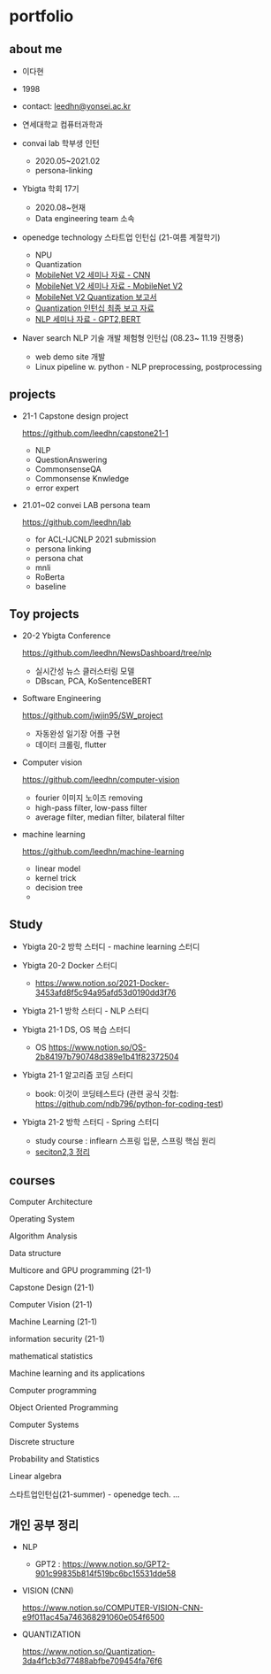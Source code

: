 # portfolio
## about me
+ 이다현
+ 1998
+ contact: leedhn@yonsei.ac.kr
+ 연세대학교 컴퓨터과학과 

+ convai lab 학부생 인턴
  + 2020.05~2021.02
  + persona-linking 
  
+ Ybigta 학회 17기
  + 2020.08~현재
  + Data engineering team 소속

+ openedge technology 스타트업 인턴십 (21-여름 계절학기)
  + NPU
  + Quantization
  + [MobileNet V2 세미나 자료 - CNN](https://efficient-chanter-315.notion.site/COMPUTER-VISION-CNN-e9f011ac45a746368291060e054f6500)
  + [MobileNet V2 세미나 자료 - MobileNet V2](https://efficient-chanter-315.notion.site/MobileNetV2-4d252e16e6c845a18ce13376d249aee1)
  + [MobileNet V2 Quantization 보고서](https://s3.us-west-2.amazonaws.com/secure.notion-static.com/d9a93e9b-f49a-4f27-8379-7fb83983d3de/Task_2___MobileNet_V2_Quantization.pdf?X-Amz-Algorithm=AWS4-HMAC-SHA256&X-Amz-Credential=AKIAT73L2G45O3KS52Y5%2F20210914%2Fus-west-2%2Fs3%2Faws4_request&X-Amz-Date=20210914T025514Z&X-Amz-Expires=86400&X-Amz-Signature=5e6ded6f904faf7ff0396eb74fe69759914988c9918fcb7bdea6e28a083c08bb&X-Amz-SignedHeaders=host&response-content-disposition=filename%20%3D%22Task%25202%2520_%2520MobileNet%2520V2%2520Quantization.pdf%22)
  + [Quantization 인턴십 최종 보고 자료](https://efficient-chanter-315.notion.site/b874dd12272f483997e01f8b370fdea1)
  + [NLP 세미나 자료 - GPT2,BERT](https://docs.google.com/presentation/d/14eWyg28MzNxRjDiAU9TssY4w1Uc53GyV/edit?usp=sharing&ouid=101401387651046745008&rtpof=true&sd=true)

+ Naver search NLP 기술 개발 체험형 인턴십 (08.23~ 11.19 진행중)
  + web demo site 개발
  + Linux pipeline w. python - NLP preprocessing, postprocessing

## projects

+ 21-1 Capstone design project

  https://github.com/leedhn/capstone21-1
  + NLP 
  + QuestionAnswering
  + CommonsenseQA
  + Commonsense Knwledge 
  + error expert
  
+ 21.01~02 convei LAB persona team 
  
  https://github.com/leedhn/lab
  + for ACL-IJCNLP 2021 submission
  + persona linking
  + persona chat
  + mnli
  + RoBerta
  + baseline

## Toy projects  

+ 20-2 Ybigta Conference

  https://github.com/leedhn/NewsDashboard/tree/nlp
  + 실시간성 뉴스 클러스터링 모델 
  + DBscan, PCA, KoSentenceBERT
  
+ Software Engineering 

  https://github.com/jwjin95/SW_project
  + 자동완성 일기장 어플 구현
  + 데이터 크롤링, flutter

+ Computer vision

  https://github.com/leedhn/computer-vision
  
  + fourier 이미지 노이즈 removing
  + high-pass filter, low-pass filter
  + average filter, median filter, bilateral filter

+ machine learning

  https://github.com/leedhn/machine-learning
  
  + linear model
  + kernel trick
  + decision tree
  + 
## Study

+ Ybigta 20-2 방학 스터디 - machine learning 스터디
  
+ Ybigta 20-2 Docker 스터디
  + https://www.notion.so/2021-Docker-3453afd8f5c94a95afd53d0190dd3f76

+ Ybigta 21-1 방학 스터디 - NLP 스터디

+ Ybigta 21-1 DS, OS 복습 스터디
  + OS
    https://www.notion.so/OS-2b84197b790748d389e1b41f82372504
    
+ Ybigta 21-1 알고리즘 코딩 스터디
  + book: 이것이 코딩테스트다 (관련 공식 깃헙: https://github.com/ndb796/python-for-coding-test)

+ Ybigta 21-2 방학 스터디 - Spring 스터디
  + study course : inflearn 스프링 입문, 스프링 핵심 원리 
   + [seciton2,3 정리](https://efficient-chanter-315.notion.site/section-2-3-8c30a32da0e9407d8ad2a15caa01e93c)
  
## courses
   Computer Architecture
   
   Operating System
   
   Algorithm Analysis
   
   Data structure
   
   Multicore and GPU programming (21-1)
   
   Capstone Design (21-1)
   
   Computer Vision (21-1)
   
   Machine Learning (21-1)
   
   information security (21-1)
   
   mathematical statistics
   
   Machine learning and its applications
   
   Computer programming
   
   Object Oriented Programming
   
   Computer Systems
   
   Discrete structure
   
   Probability and Statistics
   
   Linear algebra
   
   스타트업인턴십(21-summer) - openedge tech. 
   ...
## 개인 공부 정리
+ NLP

  + GPT2 : https://www.notion.so/GPT2-901c99835b814f519bc6bc15531dde58


+ VISION (CNN)

  https://www.notion.so/COMPUTER-VISION-CNN-e9f011ac45a746368291060e054f6500

+ QUANTIZATION

  https://www.notion.so/Quantization-3da4f1cb3d77488abfbe709454fa76f6
